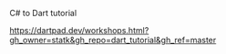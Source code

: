 C# to Dart tutorial

https://dartpad.dev/workshops.html?gh_owner=statk&gh_repo=dart_tutorial&gh_ref=master

